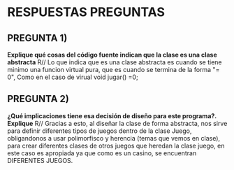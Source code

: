 # RESPUESTAS PREGUNTAS

## PREGUNTA  1)
 **Explique qué cosas del código fuente indican que la clase es una clase abstracta**
R// Lo que indica que es una clase abstracta es cuando se tiene minimo una funcion virtual pura, que es cuando se termina de la forma "= 0", Como en el caso de virual void jugar() =0;


## PREGUNTA  2)
**¿Qué implicaciones tiene esa decisión de diseño para este programa?. Explique**
R// Gracias a esto, al diseñar la clase de forma abstracta, nos sirve para definir diferentes tipos de juegos dentro de la clase Juego, obligandonos a usar polimorfisco y herencia (temas que vemos en clase), para crear diferentes clases de otros juegos que heredan la clase juego, en este caso es apropiada ya que como es un casino, se encuentran DIFERENTES JUEGOS.